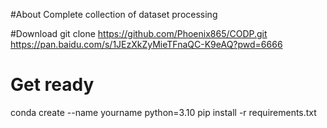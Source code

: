#About
Complete collection of dataset processing

#Download
git clone https://github.com/Phoenix865/CODP.git
https://pan.baidu.com/s/1JEzXkZyMieTFnaQC-K9eAQ?pwd=6666 

# Get ready
conda create --name yourname python=3.10
pip install -r requirements.txt